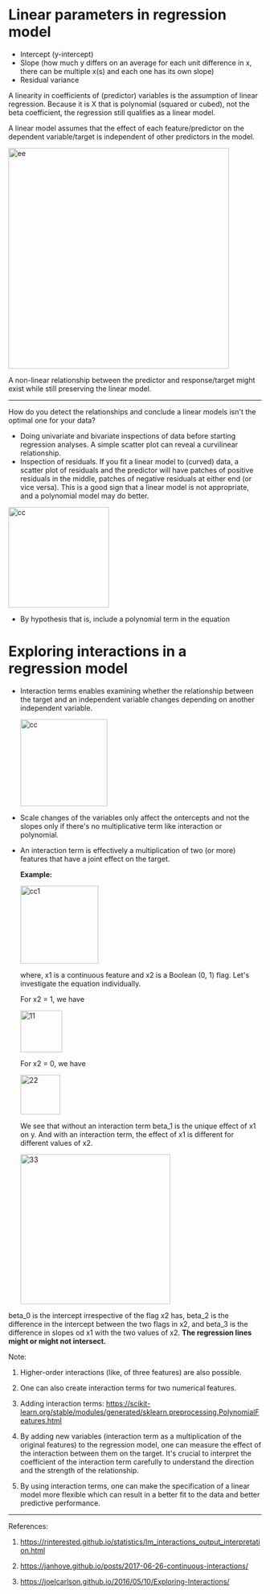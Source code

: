 # Linear parameters in regression model

- Intercept (y-intercept)
- Slope (how much y differs on an average for each unit difference in x, there can be multiple x(s) and each one has its own slope)
- Residual variance

A linearity in coefficients of (predictor) variables is the assumption of linear regression. Because it is X that is polynomial (squared or cubed), not the beta coefficient, the regression still qualifies as a linear model. 

A linear model assumes that the effect of each feature/predictor on the dependent variable/target is independent of other predictors in the model. 

<img width="439" alt="ee" src="https://github.com/user-attachments/assets/f6929675-01a4-4649-96a5-dda37ca6b2da" />


A non-linear relationship between the predictor and response/target might exist while still preserving the linear model. 

----

How do you detect the relationships and conclude a linear models isn't the optimal one for your data?

- Doing univariate and bivariate inspections of data before starting regression analyses. A simple scatter plot can reveal a curvilinear relationship.
- Inspection of residuals.  If you fit a linear model to (curved) data, a scatter plot of residuals and the predictor will have patches of positive residuals in the middle, patches of negative residuals at either end (or vice versa).  This is a good sign that a linear model is not appropriate, and a polynomial model may do better.

<img width="200" alt="cc" src="https://github.com/user-attachments/assets/5ff78351-e466-4763-9a45-9060b20d7a4a" />

  
- By hypothesis that is, include a polynomial term in the equation

# Exploring interactions in a regression model

- Interaction terms enables examining whether the relationship between the target and an independent variable changes depending on another independent variable.

  <img width="173" alt="cc" src="https://github.com/user-attachments/assets/1cf81cc9-b6b9-407e-a29b-3a360e8516d3" />


- Scale changes of the variables only affect the ontercepts and not the slopes only if there's no multiplicative term like interaction or polynomial.

- An interaction term is effectively a multiplication of two (or more) features that have a joint effect on the target.

  **Example:**

  <img width="155" alt="cc1" src="https://github.com/user-attachments/assets/ae569e5b-8274-48fa-aae8-38652663a226" />

  where, x1 is a continuous feature and x2 is a Boolean (0, 1) flag. Let's investigate the equation individually.

  For x2 = 1, we have

  <img width="83" alt="11" src="https://github.com/user-attachments/assets/87558bfa-ee7e-4889-ab34-ee505dd005d9" />

  For x2 = 0, we have

  
  <img width="79" alt="22" src="https://github.com/user-attachments/assets/20b27523-dbf0-45a7-ac01-5918afc24cd8" />


  We see that without an interaction term beta_1 is the unique effect of x1 on y. And with an interaction term, the effect of x1 is different for different values of x2.

   <img width="298" alt="33" src="https://github.com/user-attachments/assets/5c0799bf-ea4b-49a9-bad1-d73a7a88bba4" />

beta_0 is the intercept irrespective of the flag x2 has, beta_2 is the difference in the intercept between the two flags in x2, and beta_3 is the difference in slopes od x1 with the two values of x2. **The regression lines might or might not intersect.**

Note:

1. Higher-order interactions (like, of three features) are also possible.

2. One can also create interaction terms for two numerical features.

3. Adding interaction terms: https://scikit-learn.org/stable/modules/generated/sklearn.preprocessing.PolynomialFeatures.html

4. By adding new variables (interaction term as a multiplication of the original features) to the regression model, one can measure the effect of the interaction between them on the target. It's crucial to interpret the coefficient of the interaction term carefully to understand the direction and the strength of the relationship.

5. By using interaction terms, one can make the specification of a linear model more flexible which can result in a better fit to the data and better predictive performance.
   
----------

References:

1. https://rinterested.github.io/statistics/lm_interactions_output_interpretation.html

2. https://janhove.github.io/posts/2017-06-26-continuous-interactions/

3. https://joelcarlson.github.io/2016/05/10/Exploring-Interactions/

   
   
   
